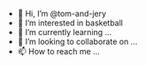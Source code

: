 - 👋 Hi, I’m @tom-and-jery
- 👀 I’m interested in basketball
- 🌱 I’m currently learning ...
- 💞️ I’m looking to collaborate on ...
- 📫 How to reach me ...

<!---
tom-and-jery/tom-and-jery is a ✨ special ✨ repository because its `README.md` (this file) appears on your GitHub profile.
You can click the Preview link to take a look at your changes.
--->
